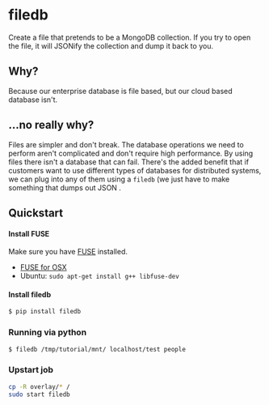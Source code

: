 # filedb
Create a file that pretends to be a MongoDB collection. If you try 
to open the file, it will JSONify the collection and dump it back to you.

## Why?
Because our enterprise database is file based, but our cloud based database
isn't.

## ...no really why?
Files are simpler and don't break. The database operations we need to perform
aren't complicated and don't require high performance. By using files there
isn't a database that can fail. There's the added benefit that if customers want
to use different types of databases for distributed systems, we can plug into 
any of them using a `filedb` (we just have to make something that dumps out JSON
.

## Quickstart

#### Install FUSE
Make sure you have [FUSE](http://fuse.sourceforge.net/) installed.

- [FUSE for OSX](http://osxfuse.github.io/)
- Ubuntu: `sudo apt-get install g++ libfuse-dev`

#### Install filedb
```bash
$ pip install filedb
```

### Running via python
```bash
$ filedb /tmp/tutorial/mnt/ localhost/test people
```

### Upstart job
```bash
cp -R overlay/* /
sudo start filedb
```
